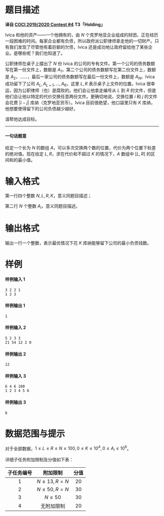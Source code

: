 
# 题目描述

**译自 [COCI 2019/2020 Contest #4](https://hsin.hr/coci/contest4_tasks.pdf) T3「Holding」**

Ivica 和他的资产——一个他拥有的，由 $N$ 个克罗地亚企业组成的财团，正在经历一段困难的时间。每家企业都有负债，所以政府派公职律师拿走他的一切财产。只有我们发现了尽管他有着巨额的欠债，Ivica 还是成功地让政府留给他了某些企业。是哪些呢？我们也知道了。

公职律师在桌子上摆出了 $N$ 份 Ivica 的公司的专有文件。第一个公司的债务数额写在第一份文件上，数额是 $A_1$，第二个公司的债务数额写在第二份文件上，数额是 $A_2$，……，最后一家公司的债务数额写在最后一份文件上，数额是 $A_N$。Ivica 成功留下了公司 $A_L,A_{L+1},\ldots ,A_R$，这里 $L,R$ 表示桌子上文件的位置。Ivica 很幸运，因为公职律师（也）是腐败的。他们会让他拿走编号从 $L$ 到 $R$ 的文件，但是他们会让他以特定的代价交换任意两份文件。更确切地说，交换位置 $i$ 和 $j$ 的文件会花费 $|i-j|$ 库纳（克罗地亚货币）。Ivica 目前很绝望，他口袋里只有 $K$ 库纳，他想要使得留下的公司负债越少越好。

请帮他达成目标。

---

#### 一句话题意

给定一个长为 $N$ 的数组 $A$，可以多次交换两个数的位置，代价为两个位置下标差的绝对值。现在给定 $L,R$，求在代价和不超过 $K$ 的情况下，$A$ 数组中 $[L,R]$ 的区间和的最小值。

# 输入格式

第一行四个整数 $N,L,R,K$，意义同题目描述；

第二行 $N$ 个整数 $A_i$，意义同题目描述。

# 输出格式

输出一行一个整数，表示最优情况下花 $K$ 库纳能够留下公司的最小负债钱数。

# 样例

#### 样例输入 1
```plain
3 2 2 1
1 2 3
```
#### 样例输出 1
```plain
1
```
#### 样例输入 2
```plain
5 2 3 3
21 54 12 2 0
```
#### 样例输出 2
```plain
12
```
#### 样例输入 3
```plain
6 4 6 100
1 2 3 4 5 6
```
#### 样例输出 3
```plain
6
```

# 数据范围与提示

对于全部数据，$1\le L\le R\le N\le 100,0\le K\le 10^4,0\le A_i\le 10^6$。

详细子任务附加限制及分值如下表：

|子任务编号|附加限制|分值|
|:-:|:-:|:-:|
|$1$|$N\le 13,R=N$|$20$|
|$2$|$N\le 50,R=N$|$30$|
|$3$|$N\le 50$|$30$|
|$4$|无附加限制|$20$|

